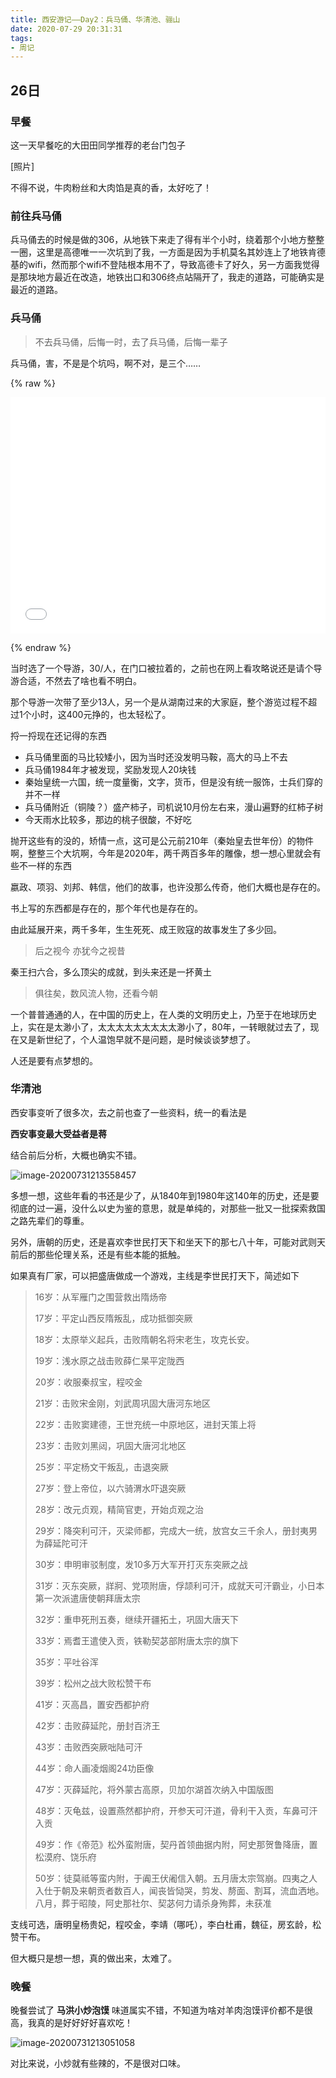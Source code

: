 ```yaml
---
title: 西安游记——Day2：兵马俑、华清池、骊山
date: 2020-07-29 20:31:31
tags:
- 周记
---
```


## 26日

### 早餐

这一天早餐吃的大田田同学推荐的老台门包子

[照片]

不得不说，牛肉粉丝和大肉馅是真的香，太好吃了！

### 前往兵马俑

兵马俑去的时候是做的306，从地铁下来走了得有半个小时，绕着那个小地方整整一圈，这里是高德唯一一次坑到了我，一方面是因为手机莫名其妙连上了地铁肯德基的wifi，然而那个wifi不登陆根本用不了，导致高德卡了好久，另一方面我觉得是那块地方最近在改造，地铁出口和306终点站隔开了，我走的道路，可能确实是最近的道路。

### 兵马俑

> 不去兵马俑，后悔一时，去了兵马俑，后悔一辈子

兵马俑，害，不是是个坑吗，啊不对，是三个……

{% raw %}

 <div style="position: relative; width: 100%; height: 0; padding-bottom: 75%;">
 <iframe src="//player.bilibili.com/player.html?aid=584115018&bvid=BV1U64y1F7pk&cid=218843782&page=1" scrolling="no" border="0" frameborder="no" framespacing="0" allowfullscreen="true" style="position: absolute; width: 100%; height: 100%; Left: 0; top: 0;" ></iframe></div>

 {% endraw %}



当时选了一个导游，30/人，在门口被拉着的，之前也在网上看攻略说还是请个导游合适，不然去了啥也看不明白。

那个导游一次带了至少13人，另一个是从湖南过来的大家庭，整个游览过程不超过1个小时，这400元挣的，也太轻松了。

捋一捋现在还记得的东西

- 兵马俑里面的马比较矮小，因为当时还没发明马鞍，高大的马上不去
- 兵马俑1984年才被发现，奖励发现人20块钱
- 秦始皇统一六国，统一度量衡，文字，货币，但是没有统一服饰，士兵们穿的并不一样
- 兵马俑附近（铜陵？）盛产柿子，司机说10月份左右来，漫山遍野的红柿子树
- 今天雨水比较多，那边的桃子很酸，不好吃

抛开这些有的没的，矫情一点，这可是公元前210年（秦始皇去世年份）的物件啊，整整三个大坑啊，今年是2020年，两千两百多年的雕像，想一想心里就会有些不一样的东西

嬴政、项羽、刘邦、韩信，他们的故事，也许没那么传奇，他们大概也是存在的。

书上写的东西都是存在的，那个年代也是存在的。

由此延展开来，两千多年，生生死死、成王败寇的故事发生了多少回。

> 后之视今 亦犹今之视昔

秦王扫六合，多么顶尖的成就，到头来还是一抔黄土

> 俱往矣，数风流人物，还看今朝

一个普普通通的人，在中国的历史上，在人类的文明历史上，乃至于在地球历史上，实在是太渺小了，太太太太太太太太太渺小了，80年，一转眼就过去了，现在又是新世纪了，个人温饱早就不是问题，是时候谈谈梦想了。

人还是要有点梦想的。

### 华清池

西安事变听了很多次，去之前也查了一些资料，统一的看法是

**西安事变最大受益者是蒋**

结合前后分析，大概也确实不错。

![image-20200731213558457](https://i.loli.net/2020/07/31/sSjreOGXTlCQVyE.png)

多想一想，这些年看的书还是少了，从1840年到1980年这140年的历史，还是要彻底的过一遍，没什么以史为鉴的意思，就是单纯的，对那些一批又一批探索救国之路先辈们的尊重。

另外，唐朝的历史，还是喜欢李世民打天下和坐天下的那七八十年，可能对武则天前后的那些伦理关系，还是有些本能的抵触。

如果真有厂家，可以把盛唐做成一个游戏，主线是李世民打天下，简述如下

> 16岁：从军雁门之围营救出隋炀帝
>
> 17岁：平定山西反隋叛乱，成功抵御突厥
>
> 18岁：太原举义起兵，击败隋朝名将宋老生，攻克长安。
>
> 19岁：浅水原之战击败薛仁杲平定陇西
>
> 20岁：收服秦叔宝，程咬金
>
> 21岁：击败宋金刚，刘武周巩固大唐河东地区
>
> 22岁：击败窦建德，王世充统一中原地区，进封天策上将
>
> 23岁：击败刘黑闼，巩固大唐河北地区
>
> 25岁：平定杨文干叛乱，击退突厥
>
> 27岁：登上帝位，以六骑渭水吓退突厥
>
> 28岁：改元贞观，精简官吏，开始贞观之治
>
> 29岁：降突利可汗，灭梁师都，完成大一统，放宫女三千余人，册封夷男为薛延陀可汗
>
> 30岁：申明审驳制度，发10多万大军开打灭东突厥之战
>
> 31岁：灭东突厥，牂牁、党项附唐，俘颉利可汗，成就天可汗霸业，小日本第一次派遣唐使朝拜唐太宗
>
> 32岁：重申死刑五奏，继续开疆拓土，巩固大唐天下
>
> 33岁：焉耆王遣使入贡，铁勒契苾部附唐太宗的旗下
>
> 35岁：平吐谷浑
>
> 39岁：松州之战大败松赞干布
>
> 41岁：灭高昌，置安西都护府
>
> 42岁：击败薛延陀，册封百济王
>
> 43岁：击败西突厥咄陆可汗
>
> 44岁：命人画凌烟阁24功臣像
>
> 47岁：灭薛延陀，将外蒙古高原，贝加尔湖首次纳入中国版图
>
> 48岁：灭龟兹，设置燕然都护府，开参天可汗道，骨利干入贡，车鼻可汗入贡
>
> 49岁：作《帝范》松外蛮附唐，契丹首领曲据内附，阿史那贺鲁降唐，置松漠府、饶乐府
>
> 50岁：徒莫祗等蛮内附，于阗王伏阇信入朝。五月唐太宗驾崩。四夷之人入仕于朝及来朝贡者数百人，闻丧皆恸哭，剪发、剺面、割耳，流血洒地。八月，葬于昭陵，阿史那社尔、契苾何力请杀身殉葬，未获准

支线可选，唐明皇杨贵妃，程咬金，李靖（哪吒），李白杜甫，魏征，房玄龄，松赞干布。

但大概只是想一想，真的做出来，太难了。

### 晚餐

晚餐尝试了 **马洪小炒泡馍** 味道属实不错，不知道为啥对羊肉泡馍评价都不是很高，我真的是好好好好喜欢吃！

![image-20200731213051058](https://i.loli.net/2020/07/31/VmY41jqsZfEN92p.png)

对比来说，小炒就有些辣的，不是很对口味。